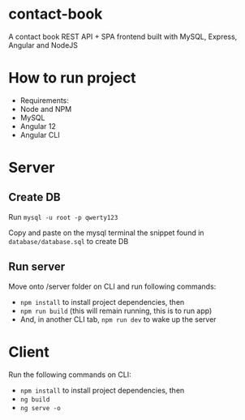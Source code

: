 # contact-book
A contact book REST API + SPA frontend built with MySQL, Express, Angular and NodeJS


# How to run project
- Requirements:
- Node and NPM
- MySQL
- Angular 12
- Angular CLI


# Server

## Create DB
Run `mysql -u root -p qwerty123`

Copy and paste on the mysql terminal the snippet found in `database/database.sql` to create DB

## Run server
Move onto /server folder on CLI and run following commands:

- `npm install` to install project dependencies, then
- `npm run build` (this will remain running, this is to run app) 
- And, in another CLI tab, `npm run dev` to wake up the server


# Client
Run the following commands on CLI:
- `npm install` to install project dependencies, then
- `ng build`
- `ng serve -o`

